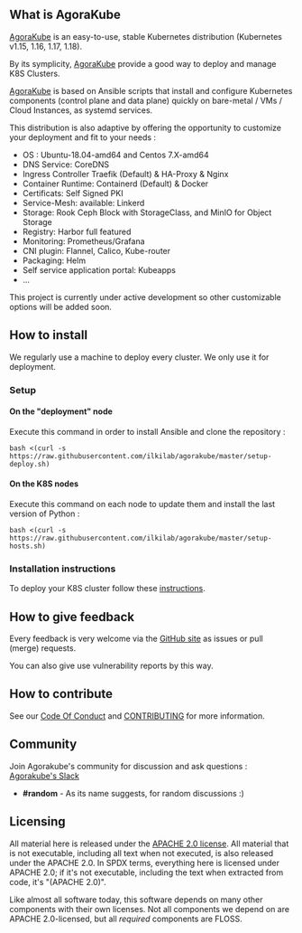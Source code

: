## What is AgoraKube

[AgoraKube](https://agorakube.ilkilabs.io/) is an easy-to-use, stable Kubernetes distribution (Kubernetes v1.15, 1.16, 1.17, 1.18).

By its symplicity, [AgoraKube](https://agorakube.ilkilabs.io/) provide a good way to deploy and manage K8S Clusters.

[AgoraKube](https://agorakube.ilkilabs.io/) is based on Ansible scripts that install and configure Kubernetes components (control plane and data plane) quickly on bare-metal / VMs / Cloud Instances, as systemd services.

This distribution is also adaptive by offering the opportunity to customize your deployment and fit to your needs : 
* OS : Ubuntu-18.04-amd64 and Centos 7.X-amd64 
* DNS Service: CoreDNS
* Ingress Controller Traefik (Default) & HA-Proxy & Nginx
* Container Runtime: Containerd (Default) & Docker
* Certificats: Self Signed PKI
* Service-Mesh: available: Linkerd
* Storage: Rook Ceph Block with StorageClass, and MinIO for Object Storage
* Registry: Harbor full featured
* Monitoring: Prometheus/Grafana
* CNI plugin: Flannel, Calico, Kube-router
* Packaging: Helm
* Self service application portal: Kubeapps
* ...

This project is currently under active development so other customizable options will be added soon.

## How to install

We regularly use a machine to deploy every cluster. We only use it for deployment.

### Setup

#### On the "deployment" node
Execute this command in order to install Ansible and clone the repository :
```
bash <(curl -s https://raw.githubusercontent.com/ilkilab/agorakube/master/setup-deploy.sh)
```
#### On the K8S nodes
Execute this command on each node to update them and install the last version of Python : 
```
bash <(curl -s https://raw.githubusercontent.com/ilkilab/agorakube/master/setup-hosts.sh)
```

### Installation instructions

To deploy your K8S cluster follow these [instructions](docs/instructions.md).

## How to give feedback

Every feedback is very welcome via the
[GitHub site](https://github.com/ilkilab/agorakube)
as issues or pull (merge) requests.

You can also give use vulnerability reports by this way.
## How to contribute

See our [Code Of Conduct](https://github.com/ilkilab/agorakube/blob/master/CODE_OF_CONDUCT.md) and [CONTRIBUTING](https://github.com/ilkilab/agorakube/blob/master/docs/CONTRIBUTING.md) for more information.

## Community

Join Agorakube's community for discussion and ask questions : [Agorakube's Slack](http://slack.agorakube.ilkilabs.io/)

* **#random** - As its name suggests, for random discussions :)

## Licensing

All material here is released under the [APACHE 2.0 license](../about/license.md). All material that is not executable, including all text when not executed, is also released under the APACHE 2.0. In SPDX terms, everything here is licensed under APACHE 2.0; if it's not executable, including the text when extracted from code, it's "(APACHE 2.0)". 

Like almost all software today, this software depends on many other components with their own licenses. Not all components we depend on are APACHE 2.0-licensed, but all *required* components are FLOSS.

